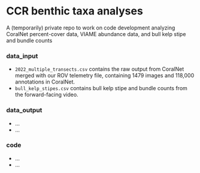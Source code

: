 # CCR benthic taxa analyses
A (temporarily) private repo to work on code development analyzing CoralNet percent-cover data, VIAME abundance data, and bull kelp stipe and bundle counts

### data_input
- `2022_multiple_transects.csv` contains the raw output from CoralNet merged with our ROV telemetry file, containing 1479 images and 118,000 annotations in CoralNet.
- `bull_kelp_stipes.csv` contains bull kelp stipe and bundle counts from the forward-facing video.
 
### data_output
- ...
- ...

### code
- ...
- ...
